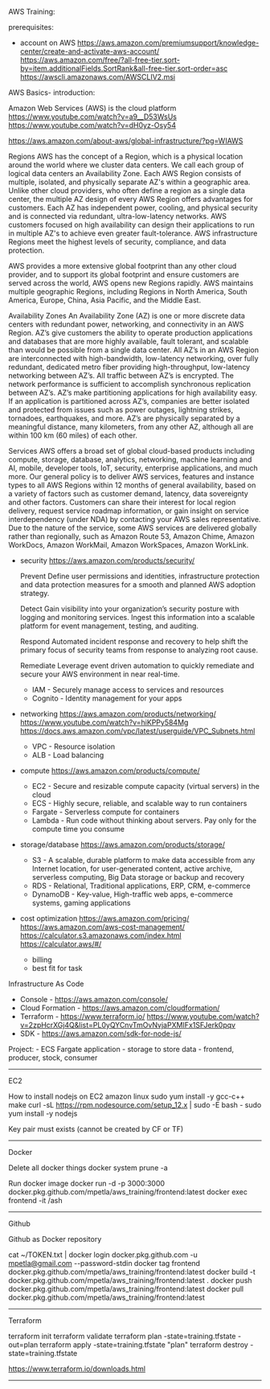 AWS Training:

prerequisites:
- account on AWS
https://aws.amazon.com/premiumsupport/knowledge-center/create-and-activate-aws-account/
https://aws.amazon.com/free/?all-free-tier.sort-by=item.additionalFields.SortRank&all-free-tier.sort-order=asc
https://awscli.amazonaws.com/AWSCLIV2.msi

AWS Basics- introduction:

Amazon Web Services (AWS) is the cloud platform
https://www.youtube.com/watch?v=a9__D53WsUs
https://www.youtube.com/watch?v=dH0yz-Osy54

https://aws.amazon.com/about-aws/global-infrastructure/?pg=WIAWS

Regions
AWS has the concept of a Region, which is a physical location around the world where we cluster data centers. We call each group of logical data centers an Availability Zone. Each AWS Region consists of multiple, isolated, and physically separate AZ's within a geographic area. Unlike other cloud providers, who often define a region as a single data center, the multiple AZ design of every AWS Region offers advantages for customers. Each AZ has independent power, cooling, and physical security and is connected via redundant, ultra-low-latency networks. AWS customers focused on high availability can design their applications to run in multiple AZ's to achieve even greater fault-tolerance. AWS infrastructure Regions meet the highest levels of security, compliance, and data protection.

AWS provides a more extensive global footprint than any other cloud provider, and to support its global footprint and ensure customers are served across the world, AWS opens new Regions rapidly. AWS maintains multiple geographic Regions, including Regions in North America, South America, Europe, China, Asia Pacific, and the Middle East.

Availability Zones
An Availability Zone (AZ) is one or more discrete data centers with redundant power, networking, and connectivity in an AWS Region. AZ’s give customers the ability to operate production applications and databases that are more highly available, fault tolerant, and scalable than would be possible from a single data center. All AZ’s in an AWS Region are interconnected with high-bandwidth, low-latency networking, over fully redundant, dedicated metro fiber providing high-throughput, low-latency networking between AZ’s. All traffic between AZ’s is encrypted. The network performance is sufficient to accomplish synchronous replication between AZ’s. AZ’s make partitioning applications for high availability easy. If an application is partitioned across AZ’s, companies are better isolated and protected from issues such as power outages, lightning strikes, tornadoes, earthquakes, and more. AZ’s are physically separated by a meaningful distance, many kilometers, from any other AZ, although all are within 100 km (60 miles) of each other.

Services
AWS offers a broad set of global cloud-based products including compute, storage, database, analytics, networking, machine learning and AI, mobile, developer tools, IoT, security, enterprise applications, and much more. Our general policy is to deliver AWS services, features and instance types to all AWS Regions within 12 months of general availability, based on a variety of factors such as customer demand, latency, data sovereignty and other factors. Customers can share their interest for local region delivery, request service roadmap information, or gain insight on service interdependency (under NDA) by contacting your AWS sales representative. Due to the nature of the service, some AWS services are delivered globally rather than regionally, such as Amazon Route 53, Amazon Chime, Amazon WorkDocs, Amazon WorkMail, Amazon WorkSpaces, Amazon WorkLink.

- security
	https://aws.amazon.com/products/security/

	Prevent
	Define user permissions and identities, infrastructure protection and data protection measures for a smooth and planned AWS adoption strategy.

	Detect
	Gain visibility into your organization’s security posture with logging and monitoring services. Ingest this information into a scalable platform for event management, testing, and auditing.

	Respond
	Automated incident response and recovery to help shift the primary focus of security teams from response to analyzing root cause.

	Remediate
	Leverage event driven automation to quickly remediate and secure your AWS environment in near real-time.

	- IAM - Securely manage access to services and resources
	- Cognito - Identity management for your apps

- networking
	https://aws.amazon.com/products/networking/
	https://www.youtube.com/watch?v=hiKPPy584Mg
	https://docs.aws.amazon.com/vpc/latest/userguide/VPC_Subnets.html
	
	- VPC - Resource isolation
	- ALB - Load balancing

- compute
	https://aws.amazon.com/products/compute/
	
	- EC2 - Secure and resizable compute capacity (virtual servers) in the cloud
	- ECS - Highly secure, reliable, and scalable way to run containers
	- Fargate - Serverless compute for containers
	- Lambda - Run code without thinking about servers. Pay only for the compute time you consume

- storage/database
	https://aws.amazon.com/products/storage/
	
	- S3 - A scalable, durable platform to make data accessible from any Internet location, for user-generated content, active archive, serverless computing, Big Data storage or backup and recovery
	- RDS - Relational, Traditional applications, ERP, CRM, e-commerce
	- DynamoDB - Key-value, High-traffic web apps, e-commerce systems, gaming applications

- cost optimization
	https://aws.amazon.com/pricing/
	https://aws.amazon.com/aws-cost-management/
	https://calculator.s3.amazonaws.com/index.html
	https://calculator.aws/#/
	
	- billing
	- best fit for task

Infrastructure As Code
- Console - https://aws.amazon.com/console/
- Cloud Formation - https://aws.amazon.com/cloudformation/
- Terraform - https://www.terraform.io/ https://www.youtube.com/watch?v=2zpHcrXGj4Q&list=PL0yQYCnvTmOvNvjaPXMIFx1SFJerk0pqv
- SDK - https://aws.amazon.com/sdk-for-node-js/

Project:
	- ECS Fargate application
	- storage to store data
	- frontend, producer, stock, consumer
		
-------------------------------------------------------------------------------
EC2

How to install nodejs on EC2 amazon linux
sudo yum install -y gcc-c++ make
curl -sL https://rpm.nodesource.com/setup_12.x | sudo -E bash -
sudo yum install -y nodejs

Key pair must exists (cannot be created by CF or TF)

-------------------------------------------------------------------------------
Docker

Delete all docker things
docker system prune -a

Run docker image
docker run -d -p 3000:3000 docker.pkg.github.com/mpetla/aws_training/frontend:latest
docker exec frontend -it /ash

-------------------------------------------------------------------------------
Github

Github as Docker repository

cat ~/TOKEN.txt | docker login docker.pkg.github.com -u mpetla@gmail.com --password-stdin
docker tag frontend docker.pkg.github.com/mpetla/aws_training/frontend:latest
docker build -t docker.pkg.github.com/mpetla/aws_training/frontend:latest .
docker push docker.pkg.github.com/mpetla/aws_training/frontend:latest
docker pull docker.pkg.github.com/mpetla/aws_training/frontend:latest

-------------------------------------------------------------------------------
Terraform

terraform init
terraform validate
terraform plan -state=training.tfstate -out=plan
terraform apply -state=training.tfstate "plan"
terraform destroy -state=training.tfstate

https://www.terraform.io/downloads.html

-------------------------------------------------------------------------------

